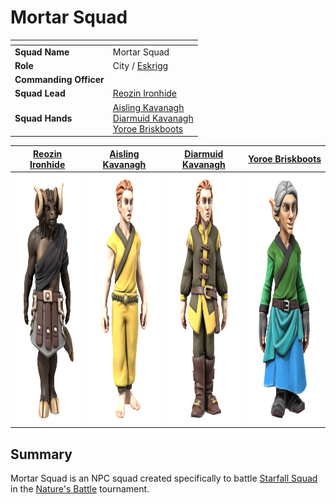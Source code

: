 # Mortar Squad

| []() | |
| --- | --- |
| **Squad Name** | Mortar Squad | squad.2
| **Role** | City / [Eskrigg](../../../places/cities/eskrigg.md) |
| **Commanding Officer** | |
| **Squad Lead** | [Reozin Ironhide](../../../characters/reozin-ironhide.md) |
| **Squad Hands** | [Aisling Kavanagh](../../../characters/aisling-kavanagh.md)<br />[Diarmuid Kavanagh](../../../characters/diarmuid-kavanagh.md)<br />[Yoroe Briskboots](../../../characters/yoroe-briskboots.md) |

| [Reozin Ironhide](../../../characters/reozin-ironhide.md) | [Aisling Kavanagh](../../../characters/aisling-kavanagh.md) | [Diarmuid Kavanagh](../../../characters/diarmuid-kavanagh.md) | [Yoroe Briskboots](../../../characters/yoroe-briskboots.md) |
|:---:|:---:|:---:|:---:|
| <img src="https://raw.githubusercontent.com/jesskelsall/astarus-images/main/people/portraits/0d2b35effd2a79a3.png" height="400" /> | <img src="https://raw.githubusercontent.com/jesskelsall/astarus-images/main/people/portraits/9f82606a878e8670.png" height="400" /> | <img src="https://raw.githubusercontent.com/jesskelsall/astarus-images/main/people/portraits/fb8999bb3c66fdba.png" height="400" /> | <img src="https://raw.githubusercontent.com/jesskelsall/astarus-images/main/people/portraits/6eb8c70293226e14.png" height="400" /> |

## Summary

Mortar Squad is an NPC squad created specifically to battle [Starfall Squad](starfall-squad.md) in the [Nature's Battle](../../../storylines/natures-battle.md) tournament.
